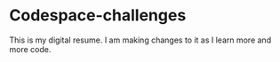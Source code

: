 # Codespace-challenges
This is my digital resume. I am making changes to it as I learn more and more code.
